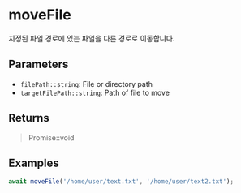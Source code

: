 # moveFile <Badge type="tip" text="JavaScript" />

지정된 파일 경로에 있는 파일을 다른 경로로 이동합니다.

## Parameters

- `filePath::string`: File or directory path
- `targetFilePath::string`: Path of file to move

## Returns

> Promise::void

## Examples

```javascript
await moveFile('/home/user/text.txt', '/home/user/text2.txt');
```
